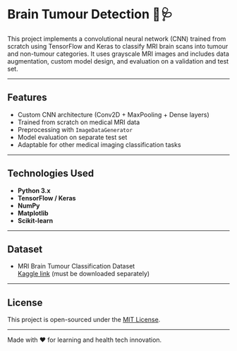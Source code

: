 # Brain Tumour Detection 🧠🩺

This project implements a convolutional neural network (CNN) trained from scratch using TensorFlow and Keras to classify MRI brain scans into tumour and non-tumour categories. It uses grayscale MRI images and includes data augmentation, custom model design, and evaluation on a validation and test set.

---

## Features
- Custom CNN architecture (Conv2D + MaxPooling + Dense layers)
- Trained from scratch on medical MRI data
- Preprocessing with `ImageDataGenerator`
- Model evaluation on separate test set
- Adaptable for other medical imaging classification tasks

---

## Technologies Used
- **Python 3.x**
- **TensorFlow / Keras**
- **NumPy**
- **Matplotlib**
- **Scikit-learn**

---

## Dataset
- MRI Brain Tumour Classification Dataset  
  [Kaggle link](https://www.kaggle.com/sartajbhuvaji/brain-tumor-classification-mri) (must be downloaded separately)

---

## License
This project is open-sourced under the [MIT License](LICENSE).

---

Made with ❤️ for learning and health tech innovation.
